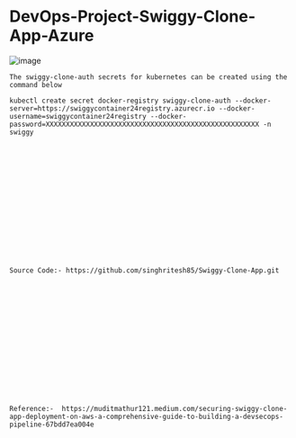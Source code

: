 # DevOps-Project-Swiggy-Clone-App-Azure

![image](https://github.com/user-attachments/assets/9242ffdc-132a-4785-b853-8dcb82e2e7ec)



```
The swiggy-clone-auth secrets for kubernetes can be created using the command below

kubectl create secret docker-registry swiggy-clone-auth --docker-server=https://swiggycontainer24registry.azurecr.io --docker-username=swiggycontainer24registry --docker-password=XXXXXXXXXXXXXXXXXXXXXXXXXXXXXXXXXXXXXXXXXXXXXXXXXXXXX -n swiggy
```

<br><br/>
<br><br/>
<br><br/>
<br><br/>
<br><br/>
<br><br/>
```
Source Code:- https://github.com/singhritesh85/Swiggy-Clone-App.git
```
<br><br/>
<br><br/>
<br><br/>
<br><br/>
<br><br/>
<br><br/>
```
Reference:-  https://muditmathur121.medium.com/securing-swiggy-clone-app-deployment-on-aws-a-comprehensive-guide-to-building-a-devsecops-pipeline-67bdd7ea004e
```
